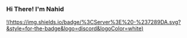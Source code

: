 ### Hi There! I'm Nahid

[!(https://img.shields.io/badge/%3CServer%3E%20-%237289DA.svg?&style=for-the-badge&logo=discord&logoColor=white)](https://twitter.com/)
